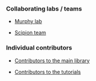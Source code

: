 ### Collaborating labs / teams

* [Murphy lab](https://www.andrew.cmu.edu/user/murphy/)

* [Scipion team](http://scipion.i2pc.es/)

### Individual contributors

* [Contributors to the main library](https://github.com/xulabs/aitom/graphs/contributors)

* [Contributors to the tutorials](https://github.com/xulabs/aitom_doc/graphs/contributors)



